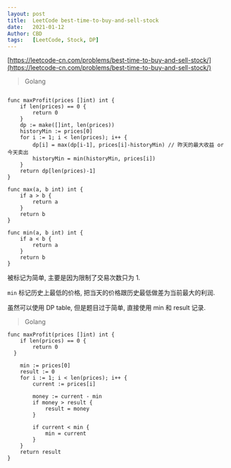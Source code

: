 ```yaml
---
layout: post
title:  LeetCode best-time-to-buy-and-sell-stock
date:   2021-01-12
Author: CBD
tags:   [LeetCode, Stock, DP]
---
```


[https://leetcode-cn.com/problems/best-time-to-buy-and-sell-stock/](https://leetcode-cn.com/problems/best-time-to-buy-and-sell-stock/)

> Golang

```golang

func maxProfit(prices []int) int {
	if len(prices) == 0 {
		return 0
	}
	dp := make([]int, len(prices))
	historyMin := prices[0]
	for i := 1; i < len(prices); i++ {
		dp[i] = max(dp[i-1], prices[i]-historyMin) // 昨天的最大收益 or 今天卖出
		historyMin = min(historyMin, prices[i])
	}
	return dp[len(prices)-1]
}

func max(a, b int) int {
	if a > b {
		return a
	}
	return b
}

func min(a, b int) int {
	if a < b {
		return a
	}
	return b
}
```

被标记为简单, 主要是因为限制了交易次数只为 1.

`min` 标记历史上最低的价格, 把当天的价格跟历史最低做差为当前最大的利润.

虽然可以使用 DP table, 但是题目过于简单, 直接使用 min 和 result 记录.

> Golang

```golang
func maxProfit(prices []int) int {
	if len(prices) == 0 {
		return 0
  }
  
	min := prices[0]
	result := 0
	for i := 1; i < len(prices); i++ {
		current := prices[i]

		money := current - min
		if money > result {
			result = money
		}

		if current < min {
			min = current
		}
	}
	return result
}

```
